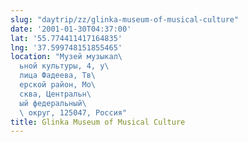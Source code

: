 ```yaml
---
slug: "daytrip/zz/glinka-museum-of-musical-culture"
date: '2001-01-30T04:37:00'
lat: '55.774411417164835'
lng: '37.599748151855465'
location: "Музей музыкал\
  ьной культуры, 4, у\
  лица Фадеева, Тв\
  ерской район, Мо\
  сква, Центральн\
  ый федеральный\
  \ округ, 125047, Россия"
title: Glinka Museum of Musical Culture
---
```



